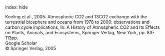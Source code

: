 index: hide

<div class="Citation">

  <div class="Citation-body">
    <div class="Citation-text">Keeling et al., 2005: Atmospheric CO2 and 13CO2 exchange with the terrestrial biosphere and oceans from 1978 to 2000: observations and carbon cycle implications, In: <span class="Article-bookTitle">A History of Atmospheric CO2 and Its Effects on Plants, Animals, and Ecosystems, </span>Springer Verlag, New York, pp. 83-113pp.</div>
    <div class="Citation-links">
      <div class="CitationLink" data-href="https://scholar.google.com/scholar?q=Atmospheric+CO2+and+13CO2+exchange+with+the+terrestrial+biosphere+and+oceans+from+1978+to+2000%3A+observations+and+carbon+cycle+implications">
        <div class="CitationLink-icon CitationLink-Scholar"></div>
        <div class="CitationLink-text">Google Scholar</div>
      </div>
    </div>
  </div>
</div>


<div class="Citation-copy">
&copy; Springer Verlag, 2005
</div>